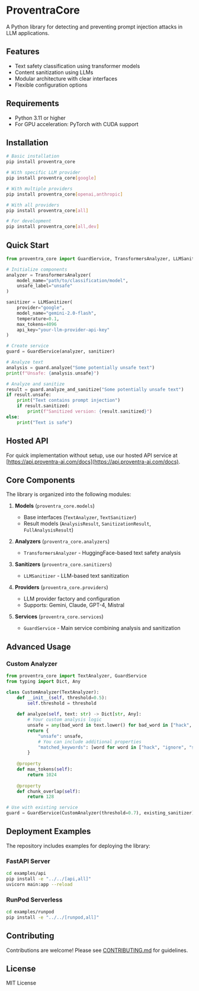 # ProventraCore

A Python library for detecting and preventing prompt injection attacks in LLM applications.

## Features

- Text safety classification using transformer models
- Content sanitization using LLMs
- Modular architecture with clear interfaces
- Flexible configuration options

## Requirements

- Python 3.11 or higher
- For GPU acceleration: PyTorch with CUDA support

## Installation

```bash
# Basic installation
pip install proventra_core

# With specific LLM provider
pip install proventra_core[google]

# With multiple providers
pip install proventra_core[openai,anthropic]

# With all providers
pip install proventra_core[all]

# For development
pip install proventra_core[all,dev]
```

## Quick Start

```python
from proventra_core import GuardService, TransformersAnalyzer, LLMSanitizer

# Initialize components
analyzer = TransformersAnalyzer(
    model_name="path/to/classification/model",
    unsafe_label="unsafe"
)

sanitizer = LLMSanitizer(
    provider="google",
    model_name="gemini-2.0-flash",
    temperature=0.1,
    max_tokens=4096
    api_key="your-llm-provider-api-key"
)

# Create service
guard = GuardService(analyzer, sanitizer)

# Analyze text
analysis = guard.analyze("Some potentially unsafe text")
print(f"Unsafe: {analysis.unsafe}")

# Analyze and sanitize
result = guard.analyze_and_sanitize("Some potentially unsafe text")
if result.unsafe:
    print("Text contains prompt injection")
    if result.sanitized:
        print(f"Sanitized version: {result.sanitized}")
else:
    print("Text is safe")
```

## Hosted API

For quick implementation without setup, use our hosted API service at [https://api.proventra-ai.com/docs](https://api.proventra-ai.com/docs).

## Core Components

The library is organized into the following modules:

1. **Models** (`proventra_core.models`)
   - Base interfaces (`TextAnalyzer`, `TextSanitizer`)
   - Result models (`AnalysisResult`, `SanitizationResult`, `FullAnalysisResult`)

2. **Analyzers** (`proventra_core.analyzers`)
   - `TransformersAnalyzer` - HuggingFace-based text safety analysis

3. **Sanitizers** (`proventra_core.sanitizers`)
   - `LLMSanitizer` - LLM-based text sanitization

4. **Providers** (`proventra_core.providers`)
   - LLM provider factory and configuration
   - Supports: Gemini, Claude, GPT-4, Mistral

5. **Services** (`proventra_core.services`)
   - `GuardService` - Main service combining analysis and sanitization

## Advanced Usage

### Custom Analyzer

```python
from proventra_core import TextAnalyzer, GuardService
from typing import Dict, Any

class CustomAnalyzer(TextAnalyzer):
    def __init__(self, threshold=0.5):
        self.threshold = threshold
        
    def analyze(self, text: str) -> Dict[str, Any]:
        # Your custom analysis logic
        unsafe = any(bad_word in text.lower() for bad_word in ["hack", "ignore", "system"])
        return {
            "unsafe": unsafe,
            # You can include additional properties
            "matched_keywords": [word for word in ["hack", "ignore", "system"] if word in text.lower()]
        }
        
    @property
    def max_tokens(self):
        return 1024
        
    @property
    def chunk_overlap(self):
        return 128

# Use with existing service
guard = GuardService(CustomAnalyzer(threshold=0.7), existing_sanitizer)
```

## Deployment Examples

The repository includes examples for deploying the library:

### FastAPI Server

```bash
cd examples/api
pip install -e "../../[api,all]"
uvicorn main:app --reload
```

### RunPod Serverless

```bash
cd examples/runpod
pip install -e "../../[runpod,all]"
```

## Contributing

Contributions are welcome! Please see [CONTRIBUTING.md](CONTRIBUTING.md) for guidelines.

## License

MIT License
